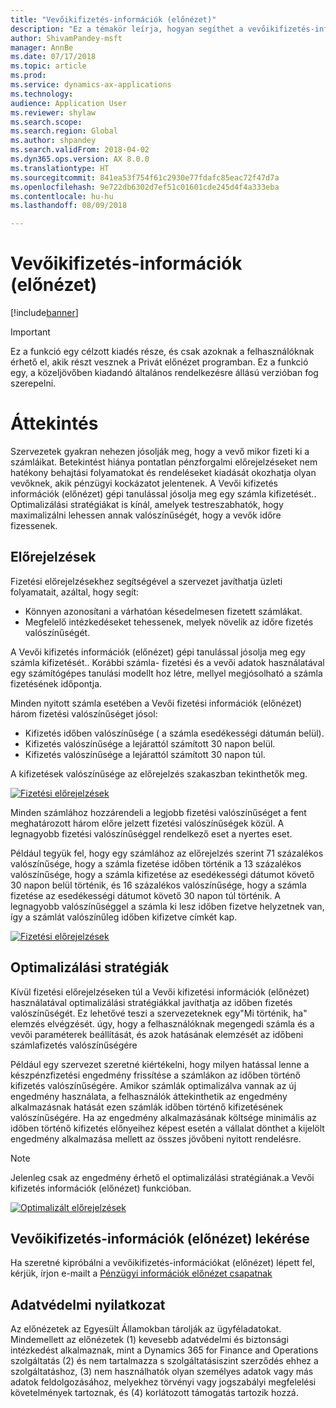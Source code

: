 ```yaml
---
title: "Vevőikifizetés-információk (előnézet)"
description: "Ez a témakör leírja, hogyan segíthet a vevőikifizetés-információk megjósolni egy számla kifizetésének időpontját és segíti a szervezetet optimalizálási stratégiájának létrehozásához, mely javítja a határidőre fizetések arányát."
author: ShivamPandey-msft
manager: AnnBe
ms.date: 07/17/2018
ms.topic: article
ms.prod: 
ms.service: dynamics-ax-applications
ms.technology: 
audience: Application User
ms.reviewer: shylaw
ms.search.scope: 
ms.search.region: Global
ms.author: shpandey
ms.search.validFrom: 2018-04-02
ms.dyn365.ops.version: AX 8.0.0
ms.translationtype: HT
ms.sourcegitcommit: 841ea53f754f61c2930e77fdafc85eac72f47d7a
ms.openlocfilehash: 9e722db6302d7ef51c01601cde245d4f4a333eba
ms.contentlocale: hu-hu
ms.lasthandoff: 08/09/2018

---
```


# <a name="customer-payment-insights-preview"></a>Vevőikifizetés-információk (előnézet)

[!include[banner](../includes/banner.md)]

> [!IMPORTANT]
> Ez a funkció egy célzott kiadés része, és csak azoknak a felhasználóknak érhető el, akik részt vesznek a Privát előnézet programban. Ez a funkció egy, a közeljövőben kiadandó általános rendelkezésre állású verzióban fog szerepelni.

# <a name="overview"></a>Áttekintés

Szervezetek gyakran nehezen jósolják meg, hogy a vevő mikor fizeti ki a számláikat. Betekintést hiánya pontatlan pénzforgalmi előrejelzéseket nem hatékony behajtási folyamatokat és rendeléseket kiadását okozhatja olyan vevőknek, akik pénzügyi kockázatot jelentenek. A Vevői kifizetés információk (előnézet) gépi tanulással jósolja meg egy számla kifizetését.. Optimalizálási stratégiákat is kínál, amelyek testreszabhatók, hogy maximalizálni lehessen annak valószínűségét, hogy a vevők időre fizessenek.

## <a name="predictions"></a>Előrejelzések

Fizetési előrejelzésekhez segítségével a szervezet javíthatja üzleti folyamatait, azáltal, hogy segít:

-   Könnyen azonosítani a várhatóan késedelmesen fizetett számlákat.
-   Megfelelő intézkedéseket tehessenek, melyek növelik az időre fizetés valószínűségét.

A Vevői kifizetés információk (előnézet) gépi tanulással jósolja meg egy számla kifizetését.. Korábbi számla- fizetési és a vevői adatok használatával egy számítógépes tanulási modellt hoz létre, mellyel megjósolható a számla fizetésének időpontja.

Minden nyitott számla esetében a Vevői fizetési információk (előnézet) három fizetési valószínűséget jósol:

-  Kifizetés időben valószínűsége ( a számla esedékességi dátumán belül).
-  Kifizetés valószínűsége a lejárattól számított 30 napon belül.
-  Kifizetés valószínűsége a lejárattól számított 30 napon túl.

A kifizetések valószínűsége az előrejelzés szakaszban tekinthetők meg.

[![Fizetési előrejelzések](./media/Predictions-sm2.png)](./media/Predictions-sm2.png)

Minden számlához hozzárendeli a legjobb fizetési valószínűséget a fent meghatározott három előre jelzett fizetési valószínűségek közül. A legnagyobb fizetési valószínűséggel rendelkező eset a nyertes eset.


Például tegyük fel, hogy egy számlához az előrejelzés szerint 71 százalékos valószínűsége, hogy a számla fizetése időben történik a 13 százalékos valószínűsége, hogy a számla kifizetése az esedékességi dátumot követő 30 napon belül történik, és 16 százalékos valószínűsége, hogy a számla fizetése az esedékességi dátumot követő 30 napon túl történik. A legnagyobb valószínűséggel a számla ki lesz időben fizetve helyzetnek van, így a számlát valószínűleg időben kifizetve címkét kap.

[![Fizetési előrejelzések](./media/payment-predict.png)](./media/payment-predict.png)

## <a name="optimization-strategies"></a>Optimalizálási stratégiák

Kívül fizetési előrejelzéseken túl a Vevői kifizetési információk (előnézet) használatával optimalizálási stratégiákkal javíthatja az időben fizetés valószínűségét. Ez lehetővé teszi a szervezeteknek egy"Mi történik, ha" elemzés elvégzését. úgy, hogy a felhasználóknak megengedi számla és a vevői paraméterek beállítását, és azok hatásának elemzését az időbeni számlafizetés valószínűségére

Például egy szervezet szeretné kiértékelni, hogy milyen hatással lenne a készpénzfizetési engedmény frissítése a számlákon az időben történő kifizetés valószínűségére. Amikor számlák optimalizálva vannak az új engedmény használata, a felhasználók áttekinthetik az engedmény alkalmazásnak hatását ezen számlák időben történő kifizetésének valószínűségére. Ha az engedmény alkalmazásának költsége minimális az időben történő kifizetés előnyeihez képest esetén a vállalat dönthet a kijelölt engedmény alkalmazása mellett az összes jövőbeni nyitott rendelésre.

> [!NOTE] 
> Jelenleg csak az engedmény érhető el optimalizálási stratégiának.a Vevői kifizetés információk (előnézet) funkcióban.

[![Optimalizált előrejelzések](./media/optimized-pay.png)](./media/optimized-pay.png)

## <a name="how-to-get-customer-payment-insights-preview"></a>Vevőikifizetés-információk (előnézet) lekérése

Ha szeretné kipróbálni a vevőikifizetés-információkat (előnézet) lépett fel, kérjük, írjon e-mailt a [Pénzügyi információk előnézet csapatnak](mailto:fiap@microsoft.com) 

## <a name="privacy-statement"></a>Adatvédelmi nyilatkozat

Az előnézetek az Egyesült Államokban tárolják az ügyféladatokat. Mindemellett az előnézetek (1) kevesebb adatvédelmi és biztonsági intézkedést alkalmaznak, mint a Dynamics 365 for Finance and Operations szolgáltatás (2) és nem tartalmazza s szolgáltatásiszint szerződés ehhez a szolgáltatáshoz, (3) nem használhatók olyan személyes adatok vagy más adatok feldolgozásához, melyekhez törvényi vagy jogszabályi megfelelési követelmények tartoznak, és (4) korlátozott támogatás tartozik hozzá.

